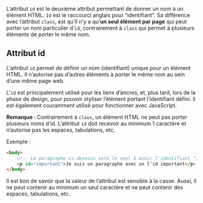 L’attribut ```id``` est le deuxième attribut permettant de donner un nom à un élément HTML. ```Id``` est le raccourci anglais pour “identifiant”. Sa différence avec l’attribut ```class```, est qu’il n’y a qu’**un seul élément par page** qui peut porter un nom particulier d’```id```, contrairement à ```class``` qui permet à plusieurs éléments de porter le même nom.

## Attribut id

L’attribut ```id``` permet de définir un nom (identifiant) unique pour un élément HTML. Il n’autorise pas d’autres éléments à porter le même nom au sein d’une même page web.

L’```id``` est principalement utilisé pour les liens d’ancres, et, plus tard, lors de la phase de design, pour pouvoir styliser l’élément portant l’identifiant défini. Il est également couramment utilisé pour fonctionner avec JavaScript.

__Remarque__ : Contrairement à ```class```, un élément HTML ne peut pas porter plusieurs noms d’id. L’attribut ```id``` doit recevoir au minimum 1 caractère et n’autorise pas les espaces, tabulations, etc.

Exemple :

```html
<body>
    <!-- Le paragraphe ci-dessous sera le seul à avoir l'identifiant "important"  -->
    <p id="important">Je suis un paragraphe avec un l'id important</p>
</body>
```

Il est bon de savoir que la valeur de l’attribut est sensible à la casse. Aussi, il ne peut contenir au minimum un seul caractère et ne peut contenir des espaces, tabulations, etc.
